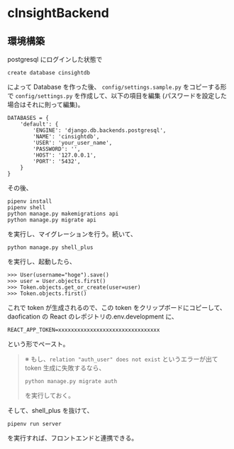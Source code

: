 # cInsightBackend

## 環境構築

postgresql にログインした状態で

```
create database cinsightdb
```

によって Database を作った後、 `config/settings.sample.py` をコピーする形で `config/settings.py` を作成して、以下の項目を編集 (パスワードを設定した場合はそれに則って編集)。

```
DATABASES = {
    'default': {
        'ENGINE': 'django.db.backends.postgresql',
        'NAME': 'cinsightdb',
        'USER': 'your_user_name',
        'PASSWORD': '',
        'HOST': '127.0.0.1',
        'PORT': '5432',
    }
}
```

その後、

```
pipenv install
pipenv shell
python manage.py makemigrations api
python manage.py migrate api
```

を実行し、マイグレーションを行う。続いて、

```
python manage.py shell_plus
```

を実行し、起動したら、

```
>>> User(username="hoge").save()
>>> user = User.objects.first()
>>> Token.objects.get_or_create(user=user)
>>> Token.objects.first()
```

これで token が生成されるので、この token をクリップボードにコピーして、
daofication の React のレポジトリの.env.development に、

```
REACT_APP_TOKEN=xxxxxxxxxxxxxxxxxxxxxxxxxxxxxxxx
```

という形でペースト。

> ※ もし、`relation "auth_user" does not exist` というエラーが出て token 生成に失敗するなら、
>
> ```
> python manage.py migrate auth
> ```
>
> を実行しておく。

そして、shell_plus を抜けて、

```
pipenv run server
```

を実行すれば、フロントエンドと連携できる。
